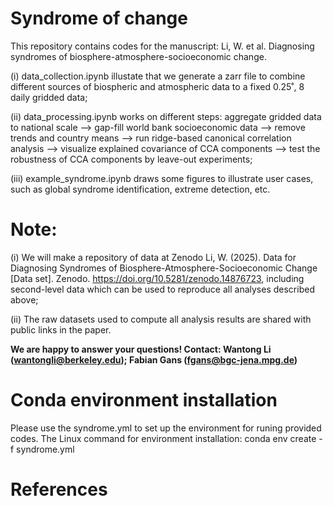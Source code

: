 # Syndrome of change
 This repository contains codes for the manuscript: 
 Li, W. et al. Diagnosing syndromes of biosphere-atmosphere-socioeconomic change.

 (i) data_collection.ipynb illustate that we generate a zarr file to combine different sources of biospheric and atmospheric data to a fixed 0.25˚, 8 daily gridded data;
 
 (ii) data_processing.ipynb works on different steps: aggregate gridded data to national scale --> gap-fill world bank socioeconomic data --> remove trends and country means --> run ridge-based canonical correlation analysis --> visualize explained covariance of CCA components --> test the robustness of CCA components by leave-out experiments;
 
 (iii) example_syndrome.ipynb draws some figures to illustrate user cases, such as global syndrome identification, extreme detection, etc.

# Note:
 (i) We will make a repository of data at Zenodo Li, W. (2025). Data for Diagnosing Syndromes of Biosphere-Atmosphere-Socioeconomic Change [Data set]. Zenodo. https://doi.org/10.5281/zenodo.14876723, including second-level data which can be used to reproduce all analyses described above;
 
 (ii) The raw datasets used to compute all analysis results are shared with public links in the paper.

**We are happy to answer your questions! Contact: Wantong Li (wantongli@berkeley.edu); Fabian Gans (fgans@bgc-jena.mpg.de)**

# Conda environment installation
Please use the syndrome.yml to set up the environment for runing provided codes.
The Linux command for environment installation: conda env create -f syndrome.yml

# References
